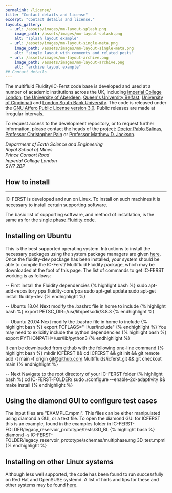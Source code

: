 ```yaml
---
permalink: /license/
title: "Contact details and license"
excerpt: "Contact details and license."
layouts_gallery:
  - url: /assets/images/mm-layout-splash.png
    image_path: /assets/images/mm-layout-splash.png
    alt: "splash layout example"
  - url: /assets/images/mm-layout-single-meta.png
    image_path: /assets/images/mm-layout-single-meta.png
    alt: "single layout with comments and related posts"
  - url: /assets/images/mm-layout-archive.png
    image_path: /assets/images/mm-layout-archive.png
    alt: "archive layout example"
## Contact details
---
```


The multifluid Fluidity/IC-Ferst code base is developed and used at a number of academic institutions across the UK, including <a href="http://www.imperial.ac.uk/">Imperial College London</a>, <a href="the%20University%20of%20Aberdeen">the University of Aberdeen</a>, <a href="https://www.qub.ac.uk/">Queen's University Belfast</a>, <a href="https://www.uc.edu/">University of Cincinnati</a> and <a href="http://www.lsbu.ac.uk/">London South Bank University</a>. The code is released under the <a href="https://www.gnu.org/licenses/agpl-3.0.en.html">GNU Affero Public License version 3.0</a>. Public releases are made at irregular intervals.<br>

To request access to the development repository, or to request further information, please contact the heads of the project: <a href="http://www.imperial.ac.uk/people/pablo.salinas">Doctor Pablo Salinas</a>, <a href="http://www.imperial.ac.uk/people/c.pain">Professor Christopher Pain</a> or <a href="http://www.imperial.ac.uk/people/m.d.jackson">Professor Matthew D. Jackson</a>.<br>

<address>
Department of Earth Science and Engineering<br>
Royal School of Mines<br>
Prince Consort Road<br>
Imperial College London<br>
SW7 2BP<br>
</address>

 
## How to install
---
<p> IC-FERST is developed and run on Linux. To install on such machines it is necessary to install certain supporting software.</p>


The basic list of supporting software, and method of installation, is the same as for the <a href="http://fluidityproject.github.io">single phase Fluidity code</a>.

<h2> Installing on Ubuntu </h2>

This is the best supported operating system. Intructions to install the necessary packages using the system package managers are given <a href="https://github.com/FluidityProject/fluidity/wiki/FAQ%3A-How-do-I-install-Fluidity-on-Ubuntu-LTS%3F">here</a>. Once the fluidity-dev package has been installed, your system should be able to compile the IC-Ferst/ Multifluid Fluidity package, which may be downloaded at the foot of this page. 
The list of commands to get IC-FERST working is as follows:

-- First install the Fluidity dependencies
{% highlight bash %}
sudo apt-add-repository ppa:fluidity-core/ppa
sudo apt-get update
sudo apt-get install fluidity-dev
{% endhighlight %}

-- Ubuntu 18.04 Next modify the .bashrc file in home to include
{% highlight bash %}
export PETSC_DIR=/usr/lib/petscdir/3.8.3
{% endhighlight %}

-- Ubuntu 20.04 Next modify the .bashrc file in home to include
{% highlight bash %}
export FCFLAGS="-I/usr/include"
{% endhighlight %}
You may need to exlicitly include the python dependencies
{% highlight bash %}
export PYTHONPATH=/usr/lib/python3
{% endhighlight %}

It can be downloaded from github with the following one-line command
{% highlight bash %}
mkdir ICFERST && cd ICFERST && git init && git remote add -t  main  -f origin git@github.com:Multifluids/icferst.git && git checkout main
{% endhighlight %}

-- Next Navigate to the root directory of your IC-FERST folder
{% highlight bash %}
cd IC-FERST-FOLDER/
sudo ./configure --enable-2d-adaptivity && make install
{% endhighlight %}

<h2> Using the diamond GUI to configure test cases </h2>
The input files are "EXAMPLE.mpml". This files can be either manipulated using diamond a GUI, or a text file. To open the diamond GUI for ICFERST this is an example, found in the examples folder in IC-FERST-FOLDER/legacy_reservoir_prototype/tests/3D_BL
{% highlight bash %}
diamond -s IC-FERST-FOLDER/legacy_reservoir_prototype/schemas/multiphase.rng 3D_test.mpml
{% endhighlight %}


<h2> Installing on other Linux systems </h2>

Although less well supported, the code has been found to run successfully on Red Hat and OpenSUSE systemd. A list of hints and tips for these and other systems may be found <a href="https://github.com/FluidityProject/fluidity/wiki/FAQs">here</a>.


